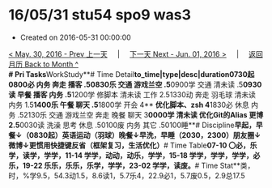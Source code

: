 # 16/05/31 stu54 spo9 was3

* Created on 2016-05-31 00:00:00

[&lt; May. 30, 2016 - Prev 上一天](d30.md)     \|     [下一天 Next - Jun. 01, 2016 &gt;](../06/d01.md)     \|     [返回月历 Back to Month ^](index.md)   
**\# Pri Tasks**WorkStudy**\# Time Detail**to\_time\|type\|desc\|duration0730起0800必 内务 奔走 播客 .50830乐 交通 游戏兰空 .5**0900学 交通 清未读 .5**0930读 早餐 播客 内务 .5**1200学 修脚本 清未读 工作 2.51330动 奔走 羽毛球 清未读 内务 1.5**1400乐 午餐 聊天 .5**1800学 开会 4** **优化脚本、zsh 4**1830必 休息 内务 .52130乐 交通 游戏兰空 奔走 晚餐 聊天 3**0000学 清未读 优化Git的Alias 更博 2.5**0030读 洗澡 思考 休息 .50100废 内务 其它 .50100睡**\# Discipline**早起，早餐↓（0830起）英语运动（羽球）晚餐↓早洗，早睡（2030，2300）朋友圈↓ 微博↓更惯用快捷键反省（框架复习，生活优化）**\# Time Table**07-10 〇必，乐学，读学，学学，11-14 学学，动动，动乐，学学，15-18 学学，学学，学学，必乐，19-22 乐乐，乐乐，乐学，学学，23-02 学学，读废。**\# Time Stat**类，时，%学9.5，54.3动1.5，8.6读1，5.7乐4，22.9必1，5.7废0.5，2.9总17.5

